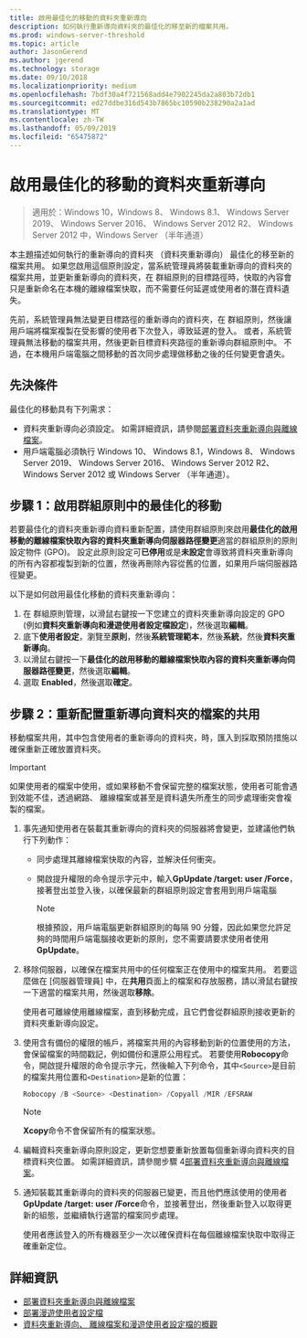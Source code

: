 ```yaml
---
title: 啟用最佳化的移動的資料夾重新導向
description: 如何執行重新導向資料夾的最佳化的移至新的檔案共用。
ms.prod: windows-server-threshold
ms.topic: article
author: JasonGerend
ms.author: jgerend
ms.technology: storage
ms.date: 09/10/2018
ms.localizationpriority: medium
ms.openlocfilehash: 7bdf30a4f721568add4e7902245da2a803b72db1
ms.sourcegitcommit: ed27ddbe316d543b7865bc10590b238290a2a1ad
ms.translationtype: MT
ms.contentlocale: zh-TW
ms.lasthandoff: 05/09/2019
ms.locfileid: "65475872"
---
```

# <a name="enable-optimized-moves-of-redirected-folders"></a>啟用最佳化的移動的資料夾重新導向

>適用於：Windows 10，Windows 8、 Windows 8.1、 Windows Server 2019、 Windows Server 2016、 Windows Server 2012 R2、 Windows Server 2012 中，Windows Server （半年通道）

本主題描述如何執行的重新導向的資料夾 （資料夾重新導向） 最佳化的移至新的檔案共用。 如果您啟用這個原則設定，當系統管理員將裝載重新導向的資料夾的檔案共用，並更新重新導向的資料夾，在 群組原則的目標路徑時，快取的內容會只是重新命名在本機的離線檔案快取，而不需要任何延遲或使用者的潛在資料遺失。

先前，系統管理員無法變更目標路徑的重新導向的資料夾，在 群組原則，然後讓用戶端將檔案複製在受影響的使用者下次登入，導致延遲的登入。 或者，系統管理員無法移動的檔案共用，然後更新目標資料夾路徑的重新導向群組原則中。 不過，在本機用戶端電腦之間移動的首次同步處理做移動之後的任何變更會遺失。

## <a name="prerequisites"></a>先決條件

最佳化的移動具有下列需求：

- 資料夾重新導向必須設定。 如需詳細資訊，請參閱[部署資料夾重新導向與離線檔案](deploy-folder-redirection.md)。
- 用戶端電腦必須執行 Windows 10、 Windows 8.1，Windows 8、 Windows Server 2019、 Windows Server 2016、 Windows Server 2012 R2、 Windows Server 2012 或 Windows Server （半年通道）。

## <a name="step-1-enable-optimized-move-in-group-policy"></a>步驟 1：啟用群組原則中的最佳化的移動

若要最佳化的資料夾重新導向資料重新配置，請使用群組原則來啟用**最佳化的啟用移動的離線檔案快取內容的資料夾重新導向伺服器路徑變更**適當的群組原則的原則設定物件 (GPO)。 設定此原則設定可**已停用**或是**未設定**會導致將資料夾重新導向的所有內容都複製到新的位置，然後再刪除內容從舊的位置，如果用戶端伺服器路徑變更。

以下是如何啟用最佳化移動的資料夾重新導向：

1. 在 群組原則管理，以滑鼠右鍵按一下您建立的資料夾重新導向設定的 GPO (例如**資料夾重新導向和漫遊使用者設定檔設定**)，然後選取**編輯**。
2. 底下**使用者設定**，瀏覽至**原則**，然後**系統管理範本**，然後**系統**，然後**資料夾重新導向**。
3. 以滑鼠右鍵按一下**最佳化的啟用移動的離線檔案快取內容的資料夾重新導向伺服器路徑變更**，然後選取**編輯**。
4. 選取  **Enabled**，然後選取**確定**。

## <a name="step-2-relocate-the-file-share-for-redirected-folders"></a>步驟 2：重新配置重新導向資料夾的檔案的共用

移動檔案共用，其中包含使用者的重新導向的資料夾，時，匯入到採取預防措施以確保重新正確放置資料夾。

>[!IMPORTANT]
>如果使用者的檔案中使用，或如果移動不會保留完整的檔案狀態，使用者可能會遇到效能不佳，透過網路、 離線檔案或甚至是資料遺失所產生的同步處理衝突會複製的檔案。

1. 事先通知使用者在裝載其重新導向的資料夾的伺服器將會變更，並建議他們執行下列動作：

      - 同步處理其離線檔案快取的內容，並解決任何衝突。
      - 開啟提升權限的命令提示字元中，輸入**GpUpdate /target: user /Force**，接著登出並登入後，以確保最新的群組原則設定會套用到用戶端電腦

        >[!NOTE]
        >根據預設，用戶端電腦更新群組原則的每隔 90 分鐘，因此如果您允許足夠的時間用戶端電腦接收更新的原則，您不需要請要求使用者使用**GpUpdate**。
2. 移除伺服器，以確保在檔案共用中的任何檔案正在使用中的檔案共用。 若要這麼做在 [伺服器管理員] 中，在**共用**頁面上的檔案和存放服務，請以滑鼠右鍵按一下適當的檔案共用，然後選取**移除**。

    使用者可離線使用離線檔案，直到移動完成，且它們會從群組原則接收更新的資料夾重新導向設定。

3. 使用含有備份的權限的帳戶，將檔案共用的內容移動到新的位置使用的方法，會保留檔案的時間戳記，例如備份和還原公用程式。 若要使用**Robocopy**命令，開啟提升權限的命令提示字元，然後輸入下列命令，其中```<Source>```是目前的檔案共用位置和```<Destination>```是新的位置：

    ```PowerShell
    Robocopy /B <Source> <Destination> /Copyall /MIR /EFSRAW
    ```

    >[!NOTE]
    >**Xcopy**命令不會保留所有的檔案狀態。
4. 編輯資料夾重新導向原則設定，更新您想要重新放置每個重新導向資料夾的目標資料夾位置。 如需詳細資訊，請參閱步驟 4[部署資料夾重新導向與離線檔案](deploy-folder-redirection.md)。
5. 通知裝載其重新導向的資料夾的伺服器已變更，而且他們應該使用的使用者**GpUpdate /target: user /Force**命令，並接著登出，然後重新登入以取得更新的組態，並繼續執行適當的檔案同步處理。

    使用者應該登入的所有機器至少一次以確保資料在每個離線檔案快取中取得正確重新定位。

## <a name="more-information"></a>詳細資訊

* [部署資料夾重新導向與離線檔案](deploy-folder-redirection.md)
* [部署漫遊使用者設定檔](deploy-roaming-user-profiles.md)
* [資料夾重新導向、 離線檔案和漫遊使用者設定檔的概觀](folder-redirection-rup-overview.md)